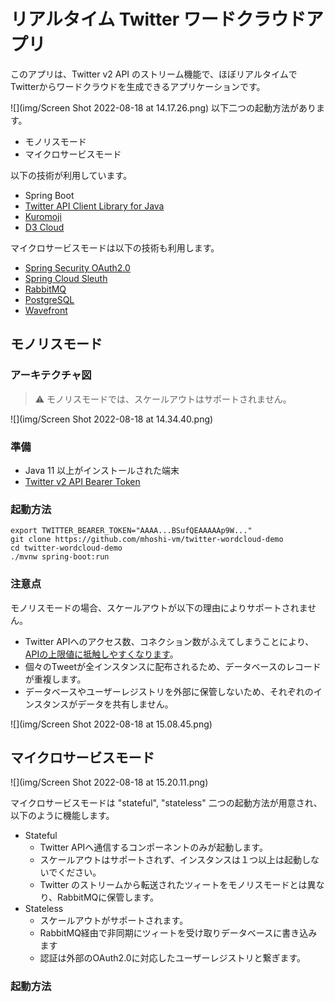 # リアルタイム Twitter ワードクラウドアプリ

このアプリは、Twitter v2 API のストリーム機能で、ほぼリアルタイムでTwitterからワードクラウドを生成できるアプリケーションです。

![](img/Screen Shot 2022-08-18 at 14.17.26.png)
以下二つの起動方法があります。
- モノリスモード
- マイクロサービスモード

以下の技術が利用しています。

- Spring Boot
- [Twitter API Client Library for Java](https://github.com/twitterdev/twitter-api-java-sdk)
- [Kuromoji](https://github.com/atilika/kuromoji)
- [D3 Cloud](https://github.com/jasondavies/d3-cloud)

マイクロサービスモードは以下の技術も利用します。
- [Spring Security OAuth2.0](https://spring.io/guides/tutorials/spring-boot-oauth2/)
- [Spring Cloud Sleuth](https://spring.io/projects/spring-cloud-sleuth)
- [RabbitMQ](https://www.rabbitmq.com/)
- [PostgreSQL](https://www.postgresql.org/)
- [Wavefront](https://tanzu.vmware.com/observability)

## モノリスモード

### アーキテクチャ図
> :warning: モノリスモードでは、スケールアウトはサポートされません。

![](img/Screen Shot 2022-08-18 at 14.34.40.png)
### 準備

- Java 11 以上がインストールされた端末
- [Twitter v2 API Bearer Token](https://developer.twitter.com/en/docs/authentication/oauth-2-0/bearer-tokens)

### 起動方法

```
export TWITTER_BEARER_TOKEN="AAAA...BSufQEAAAAAp9W..."
git clone https://github.com/mhoshi-vm/twitter-wordcloud-demo
cd twitter-wordcloud-demo
./mvnw spring-boot:run
```

### 注意点

モノリスモードの場合、スケールアウトが以下の理由によりサポートされません。

- Twitter APIへのアクセス数、コネクション数がふえてしまうことにより、[APIの上限値に抵触しやすくなります](https://developer.twitter.com/ja/docs/twitter-api/rate-limits)。
- 個々のTweetが全インスタンスに配布されるため、データベースのレコードが重複します。
- データベースやユーザーレジストリを外部に保管しないため、それぞれのインスタンスがデータを共有しません。

![](img/Screen Shot 2022-08-18 at 15.08.45.png)
## マイクロサービスモード

![](img/Screen Shot 2022-08-18 at 15.20.11.png)

マイクロサービスモードは "stateful", "stateless" 二つの起動方法が用意され、以下のように機能します。

- Stateful
  - Twitter APIへ通信するコンポーネントのみが起動します。
  - スケールアウトはサポートされず、インスタンスは１つ以上は起動しないでください。
  - Twitter のストリームから転送されたツィートをモノリスモードとは異なり、RabbitMQに保管します。
- Stateless
  - スケールアウトがサポートされます。
  - RabbitMQ経由で非同期にツィートを受け取りデータベースに書き込みます
  - 認証は外部のOAuth2.0に対応したユーザーレジストリと繋ぎます。

### 起動方法